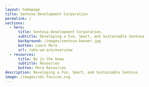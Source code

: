 ```yaml
---
layout: homepage
title: Sentosa Development Corporation
permalink: /
sections:
  - hero:
      title: Sentosa Development Corporation.
      subtitle: Developing a Fun, Smart, and Sustainable Sentosa
      background: /images/sentosa-banner.jpg
      button: Learn More
      url: /who-we-are/overview
  - resources:
      title: Be in the know
      subtitle: Resources
      button: More Resources
description: Developing a Fun, Smart, and Sustainable Sentosa
image: /images/sdc-favicon.svg
---
```

